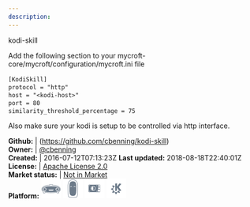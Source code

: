 ```yaml
---
description: 
---
```

kodi-skill

Add the following section to your mycroft-core/mycroft/configuration/mycroft.ini file
```
[KodiSkill]
protocol = "http"
host = "<kodi-host>"
port = 80
similarity_threshold_percentage = 75
```

Also make sure your kodi is setup to be controlled via http interface.

**Github:** | (https://github.com/cbenning/kodi-skill)  
**Owner:** | [@cbenning](https://github.com/cbenning)  
**Created:** | 2016-07-12T07:13:23Z  **Last updated:** 2018-08-18T22:40:01Z  
**License:** | [Apache License 2.0](https://api.github.com/licenses/apache-2.0)  
**Market status:** | [Not in Market](https://market.mycroft.ai/skill/)  
**Platform:**   ![](.gitbook/assets/mark-1-icon.png)  ![](.gitbook/assets/mark-2-icon.png)  ![](.gitbook/assets/picroft-icon.png)  ![](.gitbook/assets/kde.png)   
